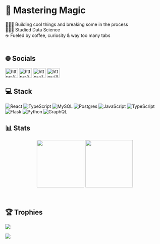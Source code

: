 # 🧙 Mastering Magic
👩🏻‍💻 Building cool things and breaking some in the process<br>👩🏻‍🎓 Studied Data Science<br>☕ Fueled by coffee, curiosity & way too many tabs<br>
<br/>

## 🌐 Socials
<p align="left">
<a href="https://www.linkedin.com/in/francisco-mahon/" target="blank"><img align="center" src="https://raw.githubusercontent.com/rahuldkjain/github-profile-readme-generator/master/src/images/icons/Social/linked-in-alt.svg" alt="https://www.linkedin.com/in/francisco-mahon/" height="30" width="40" /></a>
<a href="https://stackoverflow.com/users/19523435/fran-mahon?tab=profile" target="blank"><img align="center" src="https://raw.githubusercontent.com/rahuldkjain/github-profile-readme-generator/master/src/images/icons/Social/stack-overflow.svg" alt="https://stackoverflow.com/users/19523435/fran-mahon?tab=profile" height="30" width="40" /></a>
<a href="https://www.hackerrank.com/profile/fran_mahon" target="blank"><img align="center" src="https://raw.githubusercontent.com/rahuldkjain/github-profile-readme-generator/master/src/images/icons/Social/hackerrank.svg" alt="https://www.hackerrank.com/profile/fran_mahon" height="30" width="40" /></a>
<a href="https://leetcode.com/u/franmahon/" target="blank"><img align="center" src="https://raw.githubusercontent.com/rahuldkjain/github-profile-readme-generator/master/src/images/icons/Social/leet-code.svg" alt="https://leetcode.com/u/franmahon/" height="30" width="40" /></a>
</p>

## 💻 Stack
![React](https://img.shields.io/badge/react-%2320232a.svg?style=for-the-badge&logo=react&logoColor=%2361DAFB) ![TypeScript](https://img.shields.io/badge/typescript-%23007ACC.svg?style=for-the-badge&logo=typescript&logoColor=white) ![MySQL](https://img.shields.io/badge/mysql-4479A1.svg?style=for-the-badge&logo=mysql&logoColor=white) ![Postgres](https://img.shields.io/badge/postgres-%23316192.svg?style=for-the-badge&logo=postgresql&logoColor=white) ![JavaScript](https://img.shields.io/badge/javascript-%23323330.svg?style=for-the-badge&logo=javascript&logoColor=%23F7DF1E) ![TypeScript](https://img.shields.io/badge/typescript-%23007ACC.svg?style=for-the-badge&logo=typescript&logoColor=white) ![Flask](https://img.shields.io/badge/flask-%23000.svg?style=for-the-badge&logo=flask&logoColor=white) ![Python](https://img.shields.io/badge/python-3670A0?style=for-the-badge&logo=python&logoColor=ffdd54) ![GraphQL](https://img.shields.io/badge/-GraphQL-E10098?style=for-the-badge&logo=graphql&logoColor=white)
<br/>

## 📊 Stats

<p align="center">
  <img src="https://github-readme-stats.vercel.app/api?username=FrMahon&theme=radical&hide_border=false&include_all_commits=true&count_private=true" height="150"/>
  <img src="https://nirzak-streak-stats.vercel.app/?user=FrMahon&theme=radical&hide_border=false" height="150"/>
</p>
<br/>




## 🏆 Trophies
![](https://github-profile-trophy.vercel.app/?username=FrMahon&theme=radical&no-frame=true&no-bg=false&margin-w=4)
<br/>

![](https://komarev.com/ghpvc/?username=FrMahon&color=blue&abbreviated=true)
